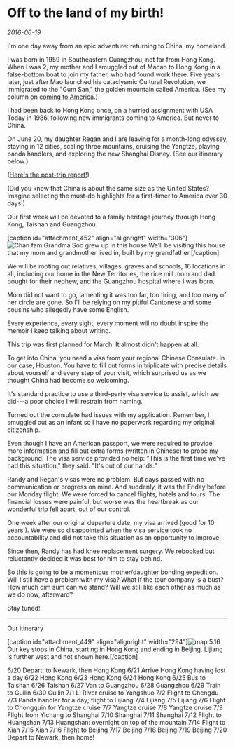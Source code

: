 # Off to the land of my birth!
*2016-06-19*

I'm one day away from an epic adventure: returning to China, my homeland.

I was born in 1959 in Southeastern Guangzhou, not far from Hong Kong. When I was 2, my mother and I smuggled out of Macao to Hong Kong in a false-bottom boat to join my father, who had found work there. Five years later, just after Mao launched his cataclysmic Cultural Revolution, we immigrated to the "Gum San," the golden mountain called America. (See my column on [coming to America](http://www.meimeikirk.com/#!personal-tales/bkr35).)

I had been back to Hong Kong once, on a hurried assignment with USA Today in 1986, following new immigrants coming to America. But never to China.

On June 20, my daughter Regan and I are leaving for a month-long odyssey, staying in 12 cities, scaling three mountains, cruising the Yangtze, playing panda handlers, and exploring the new Shanghai Disney. (See our itinerary below.)

([Here's the post-trip report!](http://www.meimeikirk.com/personal-tales))<!--more-->

(Did you know that China is about the same size as the United States? Imagine selecting the must-do highlights for a first-timer to America over 30 days!)

Our first week will be devoted to a family heritage journey through Hong Kong, Taishan and Guangzhou.

\[caption id="attachment\_452" align="alignright" width="306"\]![Chan fam Grandma Soo grew up in this house](images/chan-fam-grandma-soo-grew-up-in-this-house.jpg) We'll be visiting this house that my mom and grandmother lived in, built by my grandfather.\[/caption\]

We will be rooting out relatives, villages, graves and schools, 16 locations in all, including our home in the New Territories, the rice mill mom and dad bought for their nephew, and the Guangzhou hospital where I was born.

Mom did not want to go, lamenting it was too far, too tiring, and too many of her circle are gone. So I'll be relying on my pitiful Cantonese and some cousins who allegedly have some English.

Every experience, every sight, every moment will no doubt inspire the memoir I keep talking about writing.

This trip was first planned for March. It almost didn't happen at all.

To get into China, you need a visa from your regional Chinese Consulate. In our case, Houston. You have to fill out forms in triplicate with precise details about yourself and every step of your visit, which surprised us as we thought China had become so welcoming.

It's standard practice to use a third-party visa service to assist, which we did---a poor choice I will restrain from naming.

Turned out the consulate had issues with my application. Remember, I smuggled out as an infant so I have no paperwork regarding my original citizenship.

Even though I have an American passport, we were required to provide more information and fill out extra forms (written in Chinese) to probe my background. The visa service provided no help: "This is the first time we've had this situation," they said. "It's out of our hands."

Randy and Regan's visas were no problem. But days passed with no communication or progress on mine. And suddenly, it was the Friday before our Monday flight. We were forced to cancel flights, hotels and tours. The financial losses were painful, but worse was the heartbreak as our wonderful trip fell apart, out of our control.

One week after our original departure date, my visa arrived (good for 10 years!). We were so disappointed when the visa service took no accountability and did not take this situation as an opportunity to improve.

Since then, Randy has had knee replacement surgery. We rebooked but reluctantly decided it was best for him to stay behind.

So this is going to be a momentous mother/daughter bonding expedition. Will I still have a problem with my visa? What if the tour company is a bust? How much dim sum can we stand? Will we still like each other as much as we do now, afterward?

Stay tuned!

* * *

Our itinerary

\[caption id="attachment\_449" align="alignright" width="294"\]![map 5.16](images/map-5-16.jpg) Our key stops in China, starting in Hong Kong and ending in Beijing. Lijiang is further west and not shown here.\[/caption\]

6/20 Depart: to Newark, then Hong Kong 6/21 Arrive Hong Kong having lost a day 6/22 Hong Kong 6/23 Hong Kong 6/24 Hong Kong 6/25 Bus to Taishan 6/26 Taishan 6/27 Van to Guangzhou 6/28 Guangzhou 6/29 Train to Guilin 6/30 Guilin 7/1 Li River cruise to Yangshuo 7/2 Flight to Chengdu 7/3 Panda handler for a day; flight to Lijiang 7/4 Lijiang 7/5 Lijiang 7/6 Flight to Chongquin for Yangtze cruise 7/7 Yangtze cruise 7/8 Yangtze cruise 7/9 Flight from Yichang to Shanghai 7/10 Shanghai 7/11 Shanghai 7/12 Flight to Huangshan 7/13 Huangshan: overnight on top of the mountain 7/14 Flight to Xian 7/15 Xian 7/16 Flight to Beijing 7/17 Beijing 7/18 Beijing 7/19 Beijing 7/20 Depart to Newark; then home!
